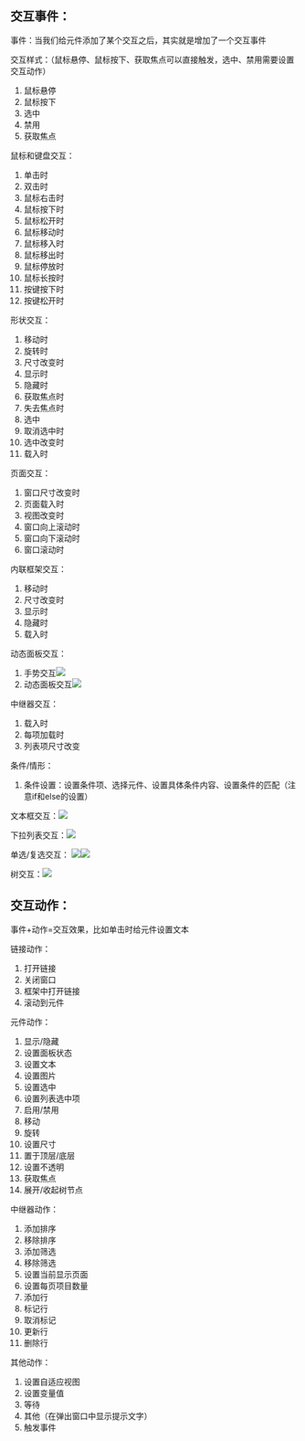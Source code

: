 ## 交互事件：

事件：当我们给元件添加了某个交互之后，其实就是增加了一个交互事件

交互样式：（鼠标悬停、鼠标按下、获取焦点可以直接触发，选中、禁用需要设置交互动作）
1. 鼠标悬停
2. 鼠标按下
3. 选中
4. 禁用
5. 获取焦点

鼠标和键盘交互：
1. 单击时
2. 双击时
3. 鼠标右击时
4. 鼠标按下时
5. 鼠标松开时
6. 鼠标移动时
7. 鼠标移入时
8. 鼠标移出时
9. 鼠标停放时
10. 鼠标长按时
11. 按键按下时
12. 按键松开时

形状交互：
1. 移动时
2. 旋转时
3. 尺寸改变时
4. 显示时
5. 隐藏时
6. 获取焦点时
7. 失去焦点时
8. 选中
9. 取消选中时
10. 选中改变时
11. 载入时

页面交互：
1. 窗口尺寸改变时
2. 页面载入时
3. 视图改变时
4. 窗口向上滚动时
5. 窗口向下滚动时
6. 窗口滚动时

内联框架交互：
1. 移动时
2. 尺寸改变时
3. 显示时
4. 隐藏时
5. 载入时

动态面板交互：
1. 手势交互![](https://raw.githubusercontent.com/Liao-Hexo/image-repository/Description/image-repository/Axure%20RP%209/202311231255274.png)
2. 动态面板交互![](https://raw.githubusercontent.com/Liao-Hexo/image-repository/Description/image-repository/Axure%20RP%209/202311231255111.png)

中继器交互：
1. 载入时
2. 每项加载时
3. 列表项尺寸改变

条件/情形：
1. 条件设置：设置条件项、选择元件、设置具体条件内容、设置条件的匹配（注意if和else的设置）

文本框交互：![](https://raw.githubusercontent.com/Liao-Hexo/image-repository/Description/image-repository/Axure%20RP%209/202311231256453.png)

下拉列表交互：![](https://raw.githubusercontent.com/Liao-Hexo/image-repository/Description/image-repository/Axure%20RP%209/202311231256491.png)

单选/复选交互：
![](https://raw.githubusercontent.com/Liao-Hexo/image-repository/Description/image-repository/Axure%20RP%209/202311231256428.png)![](https://raw.githubusercontent.com/Liao-Hexo/image-repository/Description/image-repository/Axure%20RP%209/202311231257130.png)

树交互：![](https://raw.githubusercontent.com/Liao-Hexo/image-repository/Description/image-repository/Axure%20RP%209/202311231257284.png)

## 交互动作：

事件+动作=交互效果，比如单击时给元件设置文本

链接动作：
1. 打开链接
2. 关闭窗口
3. 框架中打开链接
4. 滚动到元件

元件动作：
1. 显示/隐藏
2. 设置面板状态
3. 设置文本
4. 设置图片
5. 设置选中
6. 设置列表选中项
7. 启用/禁用
8. 移动
9. 旋转
10. 设置尺寸
11. 置于顶层/底层
12. 设置不透明
13. 获取焦点
14. 展开/收起树节点

中继器动作：
1. 添加排序
2. 移除排序
3. 添加筛选
4. 移除筛选
5. 设置当前显示页面
6. 设置每页项目数量
7. 添加行
8. 标记行
9. 取消标记
10. 更新行
11. 删除行

其他动作：
1. 设置自适应视图
2. 设置变量值
3. 等待
4. 其他（在弹出窗口中显示提示文字）
5. 触发事件

